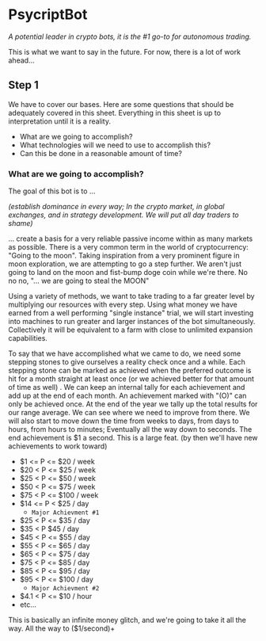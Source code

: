 # PsycriptBot

*A potential leader in crypto bots, it is the #1 go-to for autonomous trading.*

This is what we want to say in the future. For now, there is a lot of work ahead...

## Step 1
We have to cover our bases. Here are some questions that should be adequately covered in this sheet. Everything in this sheet is up to interpretation until it is a reality. 

- What are we going to accomplish?
- What technologies will we need to use to accomplish this? 
- Can this be done in a reasonable amount of time? 

### What are we going to accomplish?
The goal of this bot is to ... 

*(establish dominance in every way; In the crypto market, in global exchanges, and in strategy development. We will put all day traders to shame)* 

... create a basis for a very reliable passive income within as many markets as possible. There is a very common term in the world of cryptocurrency: "Going to the moon". Taking inspiration from a very prominent figure in moon exploration, we are attempting to go a step further. We aren't just going to land on the moon and fist-bump doge coin while we're there. No no no, "... we are going to steal the MOON"

Using a variety of methods, we want to take trading to a far greater level by multiplying our resources with every step. Using what money we have earned from a well performing "single instance" trial, we will start investing into machines to run greater and larger instances of the bot simultaneously. Collectively it will be equivalent to a farm with close to unlimited expansion capabilities.

To say that we have accomplished what we came to do, we need some stepping stones to give ourselves a reality check once and a while. Each stepping stone can be marked as achieved when the preferred outcome is hit for a month straight at least once (or we achieved better for that amount of time as well) . We can keep an internal tally for each achievement and add up at the end of each month. An achievement marked with "(O)" can only be achieved once. At the end of the year we tally up the total results for our range average. We can see where we need to improve from there. We will also start to move down the time from weeks to days, from days to hours, from hours to minutes; Eventually all the way down to seconds. The end achievement is $1 a second. This is a large feat. (by then we'll have new achievements to work toward)

- $1 <= P <= $20 / week
- $20 < P  <= $25 / week 
- $25 < P <= $50 / week
- $50 < P <= $75 / week
- $75 < P <= $100 / week
- $14 <= P < $25 / day 
    - `Major Achievment #1`
- $25 < P <= $35 / day
- $35 < P $45 / day
- $45 < P <= $55 / day
- $55 < P <= $65 / day
- $65  < P <= $75 / day
- $75  < P <= $85 / day
- $85  < P <= $95 / day
- $95 < P <= $100 / day 
    - `Major Achievment #2`
- $4.1 < P <= $10 / hour
- etc...

This is basically an infinite money glitch, and we're going to take it all the way. All the way to ($1/second)+